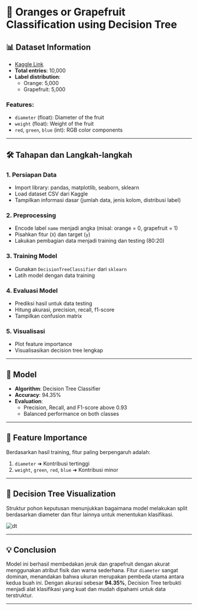 # 🍊 Oranges or Grapefruit Classification using Decision Tree

## 📊 Dataset Information
- [Kaggle Link](https://www.kaggle.com/datasets/joshmcadams/oranges-vs-grapefruit)
- **Total entries**: 10,000
- **Label distribution**:
  - Orange: 5,000
  - Grapefruit: 5,000

### Features:
- `diameter` (float): Diameter of the fruit
- `weight` (float): Weight of the fruit
- `red`, `green`, `blue` (int): RGB color components

---

## 🛠️ Tahapan dan Langkah-langkah

### 1. Persiapan Data
- Import library: pandas, matplotlib, seaborn, sklearn
- Load dataset CSV dari Kaggle
- Tampilkan informasi dasar (jumlah data, jenis kolom, distribusi label)

### 2. Preprocessing
- Encode label `name` menjadi angka (misal: orange = 0, grapefruit = 1)
- Pisahkan fitur (`X`) dan target (`y`)
- Lakukan pembagian data menjadi training dan testing (80:20)

### 3. Training Model
- Gunakan `DecisionTreeClassifier` dari `sklearn`
- Latih model dengan data training

### 4. Evaluasi Model
- Prediksi hasil untuk data testing
- Hitung akurasi, precision, recall, f1-score
- Tampilkan confusion matrix

### 5. Visualisasi
- Plot feature importance
- Visualisasikan decision tree lengkap

---

## 🧠 Model

- **Algorithm**: Decision Tree Classifier
- **Accuracy**: 94.35%
- **Evaluation**:
  - Precision, Recall, and F1-score above 0.93
  - Balanced performance on both classes

---

## 📌 Feature Importance

Berdasarkan hasil training, fitur paling berpengaruh adalah:

1. `diameter` ➜ Kontribusi tertinggi
2. `weight`, `green`, `red`, `blue` ➜ Kontribusi minor

---

## 🌳 Decision Tree Visualization

Struktur pohon keputusan menunjukkan bagaimana model melakukan split berdasarkan diameter dan fitur lainnya untuk menentukan klasifikasi.

![dt](https://github.com/user-attachments/assets/3b7638c4-6ed2-48eb-911a-183bea8d12b1)

---

## 💡 Conclusion

Model ini berhasil membedakan jeruk dan grapefruit dengan akurat menggunakan atribut fisik dan warna sederhana. Fitur `diameter` sangat dominan, menandakan bahwa ukuran merupakan pembeda utama antara kedua buah ini. Dengan akurasi sebesar **94.35%**, Decision Tree terbukti menjadi alat klasifikasi yang kuat dan mudah dipahami untuk data terstruktur.

---
